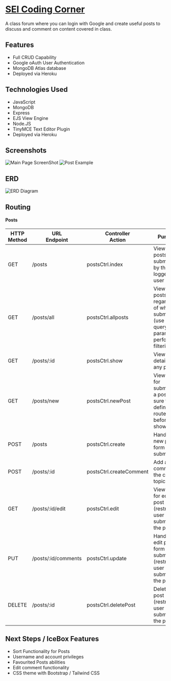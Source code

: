 # [SEI Coding Corner](https://coding-corner.herokuapp.com/posts/all)

A class forum where you can login with Google and create useful posts to discuss and comment on content covered in class.

## Features

- Full CRUD Capability
- Google oAuth User Authentication
- MongoDB Atlas database
- Deployed via Heroku

## Technologies Used

- JavaScript
- MongoDB
- Express
- EJS View Engine
- Node.JS
- TinyMCE Text Editor Plugin
- Deployed via Heroku

## Screenshots

![Main Page ScreenShot](https://i.imgur.com/OppCwEZ.png)
![Post Example](https://i.imgur.com/W4aTkLC.png)

## ERD

![ERD Diagram](https://i.imgur.com/L9Pkval.png)

## Routing

#### Posts

| HTTP<br>Method | URL<br>Endpoint     | Controller<br>Action    | Purpose                                                                                      |
| -------------- | ------------------- | ----------------------- | -------------------------------------------------------------------------------------------- |
| GET            | /posts              | postsCtrl.index         | View all the posts submitted by the logged in user                                           |
| GET            | /posts/all          | postsCtrl.allposts      | View all the posts regardless of who submitted (use querystring params to perform filtering) |
| GET            | /posts/:id          | postsCtrl.show          | View the details of any post                                                                 |
| GET            | /posts/new          | postsCtrl.newPost       | View a form for submitting a post (be sure to define this route before the show)route)       |
| POST           | /posts              | postsCtrl.create        | Handle the new post form being submitted                                                     |
| POST           | /posts/:id          | postsCtrl.createComment | Add a comment to the current topic thread                                                    |
| GET            | /posts/:id/edit     | postsCtrl.edit          | View a form for editing a post (restrict to user who submitted the post)                     |
| PUT            | /posts/:id/comments | postsCtrl.update        | Handle the edit post form being submitted (restrict to user who submitted the post)          |
| DELETE         | /posts/:id          | postsCtrl.deletePost    | Delete a post (restrict to user who submitted the post)                                      |

## Next Steps / IceBox Features

- Sort Functionality for Posts
- Username and account privileges
- Favourited Posts abilities
- Edit comment functionality
- CSS theme with Bootstrap / Tailwind CSS

